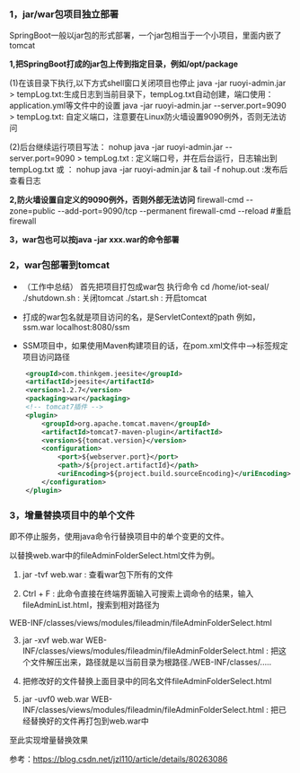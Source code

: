 ### 1，jar/war包项目独立部署

SpringBoot一般以jar包的形式部署，一个jar包相当于一个小项目，里面内嵌了tomcat

**1,把SpringBoot打成的jar包上传到指定目录，例如/opt/package**

  (1)在该目录下执行,以下方式shell窗口关闭项目也停止
  java -jar ruoyi-admin.jar > tempLog.txt:生成日志到当前目录下，tempLog.txt自动创建，端口使用： application.yml等文件中的设置 
  java -jar ruoyi-admin.jar  --server.port=9090 > tempLog.txt: 自定义端口，注意要在Linux防火墙设置9090例外，否则无法访问

  (2)后台继续运行项目写法：
  nohup java -jar ruoyi-admin.jar  --server.port=9090 > tempLog.txt : 定义端口号，并在后台运行，日志输出到tempLog.txt
  或 ： nohup java -jar ruoyi-admin.jar & tail -f nohup.out :发布后查看日志

**2,防火墙设置自定义的9090例外，否则外部无法访问**
firewall-cmd --zone=public --add-port=9090/tcp --permanent
firewall-cmd --reload    #重启firewall

**3，war包也可以按java -jar  xxx.war的命令部署**

### 2，war包部署到tomcat

- （工作中总结）
  首先把项目打包成war包
  执行命令
  cd /home/iot-seal/
  ./shutdown.sh  : 关闭tomcat
  ./start.sh  : 开启tomcat

- 打成的war包名就是项目访问的名，是ServletContext的path
    例如， ssm.war
    localhost:8080/ssm
- SSM项目中，如果使用Maven构建项目的话，在pom.xml文件中<plugin>--><path>标签规定项目访问路径

```xml
    <groupId>com.thinkgem.jeesite</groupId>
	<artifactId>jeesite</artifactId>
	<version>1.2.7</version>
	<packaging>war</packaging>
	<!-- tomcat7插件 -->
	<plugin>
		<groupId>org.apache.tomcat.maven</groupId>
		<artifactId>tomcat7-maven-plugin</artifactId>
		<version>${tomcat.version}</version> 
		<configuration>
			<port>${webserver.port}</port>
			<path>/${project.artifactId}</path>   
			<uriEncoding>${project.build.sourceEncoding}</uriEncoding>
		</configuration>
	</plugin>
```

### 3，增量替换项目中的单个文件

即不停止服务，使用java命令行替换项目中的单个变更的文件。

以替换web.war中的fileAdminFolderSelect.html文件为例。

1.  jar -tvf  web.war  :   查看war包下所有的文件

2. Ctrl + F  :  此命令直接在终端界面输入可搜索上调命令的结果，输入fileAdminList.html，搜索到相对路径为

​                 WEB-INF/classes/views/modules/fileadmin/fileAdminFolderSelect.html

3. jar -xvf  web.war   WEB-INF/classes/views/modules/fileadmin/fileAdminFolderSelect.html  :  把这个文件解压出来，路径就是以当前目录为根路径./WEB-INF/classes/.....

4.  把修改好的文件替换上面目录中的同名文件fileAdminFolderSelect.html

5.  jar -uvf0   web.war  WEB-INF/classes/views/modules/fileadmin/fileAdminFolderSelect.html  :  把已经替换好的文件再打包到web.war中

   至此实现增量替换效果

   参考：https://blog.csdn.net/jzl110/article/details/80263086